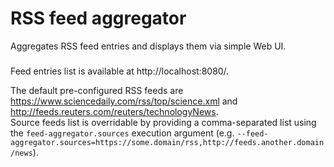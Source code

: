 # RSS feed aggregator
Aggregates RSS feed entries and displays them via simple Web UI.
###
Feed entries list is available at http://localhost:8080/.  

The default pre-configured RSS feeds are https://www.sciencedaily.com/rss/top/science.xml and http://feeds.reuters.com/reuters/technologyNews.  
Source feeds list is overridable by providing a comma-separated list using the `feed-aggregator.sources` execution argument (e.g. `--feed-aggregator.sources=https://some.domain/rss,http://feeds.another.domain/news`).
